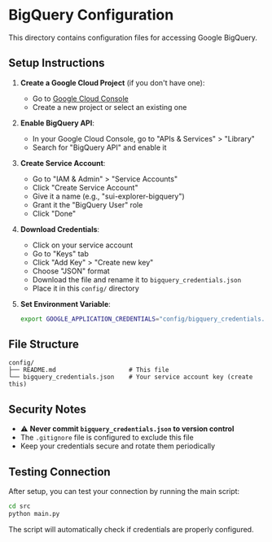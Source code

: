 # BigQuery Configuration

This directory contains configuration files for accessing Google BigQuery.

## Setup Instructions

1. **Create a Google Cloud Project** (if you don't have one):
   - Go to [Google Cloud Console](https://console.cloud.google.com/)
   - Create a new project or select an existing one

2. **Enable BigQuery API**:
   - In your Google Cloud Console, go to "APIs & Services" > "Library"
   - Search for "BigQuery API" and enable it

3. **Create Service Account**:
   - Go to "IAM & Admin" > "Service Accounts"
   - Click "Create Service Account"
   - Give it a name (e.g., "sui-explorer-bigquery")
   - Grant it the "BigQuery User" role
   - Click "Done"

4. **Download Credentials**:
   - Click on your service account
   - Go to "Keys" tab
   - Click "Add Key" > "Create new key"
   - Choose "JSON" format
   - Download the file and rename it to `bigquery_credentials.json`
   - Place it in this `config/` directory

5. **Set Environment Variable**:
   ```bash
   export GOOGLE_APPLICATION_CREDENTIALS="config/bigquery_credentials.json"
   ```

## File Structure

```
config/
├── README.md                    # This file
└── bigquery_credentials.json    # Your service account key (create this)
```

## Security Notes

- ⚠️ **Never commit `bigquery_credentials.json` to version control**
- The `.gitignore` file is configured to exclude this file
- Keep your credentials secure and rotate them periodically

## Testing Connection

After setup, you can test your connection by running the main script:

```bash
cd src
python main.py
```

The script will automatically check if credentials are properly configured. 